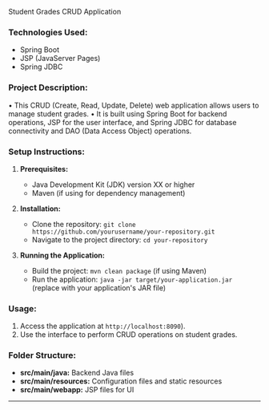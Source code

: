 Student Grades CRUD Application

### Technologies Used:
- Spring Boot
- JSP (JavaServer Pages)
- Spring JDBC

### Project Description:
• This CRUD (Create, Read, Update, Delete) web application allows users to manage student grades. 
• It is built using Spring Boot for backend operations, JSP for the user interface, and Spring JDBC for database connectivity and DAO (Data Access Object) operations.

### Setup Instructions:
1. **Prerequisites:**
   - Java Development Kit (JDK) version XX or higher
   - Maven (if using for dependency management)

2. **Installation:**
   - Clone the repository: `git clone https://github.com/yourusername/your-repository.git`
   - Navigate to the project directory: `cd your-repository`

3. **Running the Application:**
   - Build the project: `mvn clean package` (if using Maven)
   - Run the application: `java -jar target/your-application.jar` (replace with your application's JAR file)

### Usage:
1. Access the application at `http://localhost:8090`).
2. Use the interface to perform CRUD operations on student grades.

### Folder Structure:
- **src/main/java:** Backend Java files
- **src/main/resources:** Configuration files and static resources
- **src/main/webapp:** JSP files for UI

---
